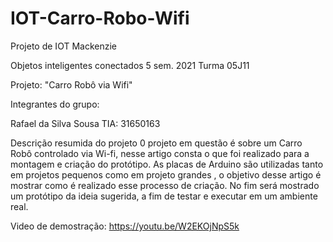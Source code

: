 # IOT-Carro-Robo-Wifi
Projeto de IOT Mackenzie

Objetos inteligentes conectados 5 sem. 2021
Turma 05J11

Projeto: "Carro Robô via Wifi"

Integrantes do grupo:

Rafael da Silva Sousa
TIA: 31650163

Descrição resumida do projeto
0 projeto em questão é sobre um Carro Robô controlado via Wi-fi,  nesse artigo consta o que foi realizado para a montagem e criação do protótipo.  As placas de Arduino são utilizadas tanto em projetos pequenos como  em projeto grandes , o objetivo desse artigo é mostrar como é realizado esse  processo de criação. No fim será mostrado um protótipo da ideia  sugerida, a fim de testar e executar em um ambiente real.

Video de demostração:
https://youtu.be/W2EKOjNpS5k

